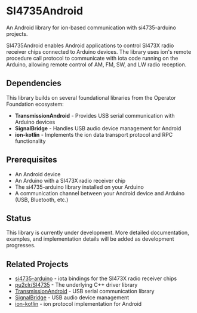 # SI4735Android

An Android library for ion-based communication with si4735-arduino projects.

SI4735Android enables Android applications to control SI473X radio receiver chips connected to Arduino devices. The library uses ion's remote procedure call protocol to communicate with iota code running on the Arduino, allowing remote control of AM, FM, SW, and LW radio reception.

## Dependencies

This library builds on several foundational libraries from the Operator Foundation ecosystem:

- **TransmissionAndroid** - Provides USB serial communication with Arduino devices
- **SignalBridge** - Handles USB audio device management for Android
- **ion-kotlin** - Implements the ion data transport protocol and RPC functionality

## Prerequisites

- An Android device
- An Arduino with a SI473X radio receiver chip
- The si4735-arduino library installed on your Arduino
- A communication channel between your Android device and Arduino (USB, Bluetooth, etc.)

## Status

This library is currently under development. More detailed documentation, examples, and implementation details will be added as development progresses.

## Related Projects

- [si4735-arduino](https://github.com/OperatorFoundation/si4735) - iota bindings for the SI473X radio receiver chips
- [pu2clr/SI4735](https://github.com/pu2clr/SI4735) - The underlying C++ driver library
- [TransmissionAndroid](https://github.com/OperatorFoundation/TransmissionAndroid) - USB serial communication library
- [SignalBridge](https://github.com/OperatorFoundation/SignalBridge) - USB audio device management
- [ion-kotlin](https://github.com/OperatorFoundation/ion-kotlin) - ion protocol implementation for Android
